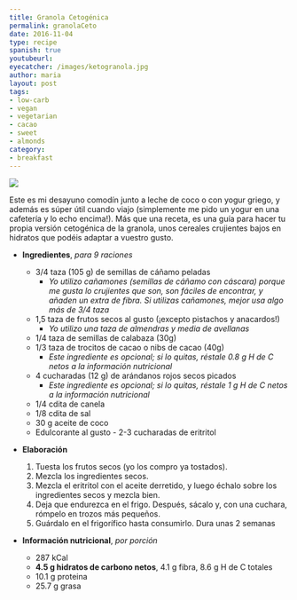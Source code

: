 ```yaml
---
title: Granola Cetogénica
permalink: granolaCeto
date: 2016-11-04
type: recipe
spanish: true
youtubeurl: 
eyecatcher: /images/ketogranola.jpg
author: maria
layout: post
tags:
- low-carb
- vegan
- vegetarian
- cacao
- sweet
- almonds
category:
- breakfast
---
```


<img src="https://farm1.staticflickr.com/741/31328471570_693ee2da8e_o_d.jpg" />

Este es mi desayuno comodín junto a leche de coco o con yogur griego, y además es súper útil cuando viajo (simplemente me pido un yogur en una cafetería y lo echo encima!). Más que una receta, es una guía para hacer tu propia versión cetogénica de la granola, unos cereales crujientes bajos en hidratos que podéis adaptar a vuestro gusto. 

* **Ingredientes**, _para 9 raciones_
  - 3/4 taza (105 g) de semillas de cáñamo peladas
    - _Yo utilizo cañamones (semillas de cáñamo con cáscara) porque me gusta lo crujientes que son, son fáciles de encontrar, y añaden un extra de fibra. Si utilizas cañamones, mejor usa algo más de 3/4 taza_
  - 1,5 taza de frutos secos al gusto (¡excepto pistachos y anacardos!)
    - _Yo utilizo una taza de almendras y media de avellanas_
  - 1/4 taza de semillas de calabaza (30g)
  - 1/3 taza de trocitos de cacao o nibs de cacao (40g)
    - _Este ingrediente es opcional; si lo quitas, réstale 0.8 g H de C netos a la información nutricional_
  - 4 cucharadas (12 g) de arándanos rojos secos picados
    - _Este ingrediente es opcional; si lo quitas, réstale 1 g H de C netos a la información nutricional_
  - 1/4 cdita de canela
  - 1/8 cdita de sal
  - 30 g aceite de coco
  - Edulcorante al gusto - 2-3 cucharadas de eritritol


* **Elaboración**
  1. Tuesta los frutos secos (yo los compro ya tostados).
  2. Mezcla los ingredientes secos.
  3. Mezcla el eritritol con el aceite derretido, y luego échalo sobre los ingredientes secos y mezcla bien. 
  4. Deja que endurezca en el frigo. Después, sácalo y, con una cuchara, rómpelo en trozos más pequeños. 
  5. Guárdalo en el frigorífico hasta consumirlo. Dura unas 2 semanas


* **Información nutricional**, _por porción_
  * 287 kCal
  * **4.5 g hidratos de carbono netos**, 4.1 g fibra, 8.6 g H de C totales
  * 10.1 g proteina
  * 25.7 g grasa
